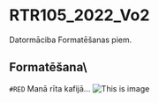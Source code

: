 # RTR105_2022_Vo2
Datormāciba
Formatēšanas piem.

## Formatēšana\
 
 `#RED` Manā rīta kafijā...
![This is image](https://img2.spoki.lv/upload2/articles/77/771918/images/mana-rita-kafija-1.jpg)
